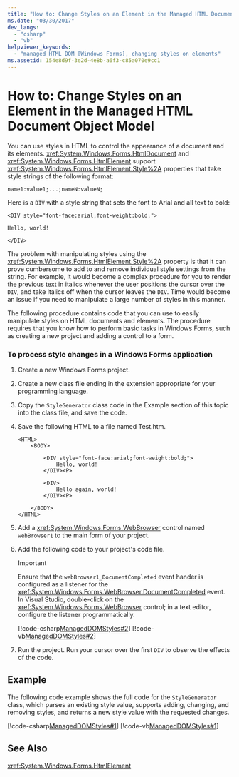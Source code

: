 ```yaml
---
title: "How to: Change Styles on an Element in the Managed HTML Document Object Model"
ms.date: "03/30/2017"
dev_langs: 
  - "csharp"
  - "vb"
helpviewer_keywords: 
  - "managed HTML DOM [Windows Forms], changing styles on elements"
ms.assetid: 154e8d9f-3e2d-4e8b-a6f3-c85a070e9cc1
---
```

# How to: Change Styles on an Element in the Managed HTML Document Object Model
You can use styles in HTML to control the appearance of a document and its elements. <xref:System.Windows.Forms.HtmlDocument> and <xref:System.Windows.Forms.HtmlElement> support <xref:System.Windows.Forms.HtmlElement.Style%2A> properties that take style strings of the following format:  
  
 `name1:value1;...;nameN:valueN;`  
  
 Here is a `DIV` with a style string that sets the font to Arial and all text to bold:  
  
 `<DIV style="font-face:arial;font-weight:bold;">`  
  
 `Hello, world!`  
  
 `</DIV>`  
  
 The problem with manipulating styles using the <xref:System.Windows.Forms.HtmlElement.Style%2A> property is that it can prove cumbersome to add to and remove individual style settings from the string. For example, it would become a complex procedure for you to render the previous text in italics whenever the user positions the cursor over the `DIV`, and take italics off when the cursor leaves the `DIV`. Time would become an issue if you need to manipulate a large number of styles in this manner.  
  
 The following procedure contains code that you can use to easily manipulate styles on HTML documents and elements. The procedure requires that you know how to perform basic tasks in Windows Forms, such as creating a new project and adding a control to a form.  
  
### To process style changes in a Windows Forms application  
  
1.  Create a new Windows Forms project.  
  
2.  Create a new class file ending in the extension appropriate for your programming language.  
  
3.  Copy the `StyleGenerator` class code in the Example section of this topic into the class file, and save the code.  
  
4.  Save the following HTML to a file named Test.htm.  
  
    ```  
    <HTML>  
        <BODY>  
  
            <DIV style="font-face:arial;font-weight:bold;">  
                Hello, world!  
            </DIV><P>  
  
            <DIV>  
                Hello again, world!  
            </DIV><P>  
  
        </BODY>  
    </HTML>  
    ```  
  
5.  Add a <xref:System.Windows.Forms.WebBrowser> control named `webBrowser1` to the main form of your project.  
  
6.  Add the following code to your project's code file.  
  
    > [!IMPORTANT]
    >  Ensure that the `webBrowser1_DocumentCompleted` event hander is configured as a listener for the <xref:System.Windows.Forms.WebBrowser.DocumentCompleted> event. In Visual Studio, double-click on the <xref:System.Windows.Forms.WebBrowser> control; in a text editor, configure the listener programmatically.  
  
     [!code-csharp[ManagedDOMStyles#2](../../../../samples/snippets/csharp/VS_Snippets_Winforms/ManagedDOMStyles/CS/Form1.cs#2)]
     [!code-vb[ManagedDOMStyles#2](../../../../samples/snippets/visualbasic/VS_Snippets_Winforms/ManagedDOMStyles/VB/Form1.vb#2)]  
  
7.  Run the project. Run your cursor over the first `DIV` to observe the effects of the code.  
  
## Example  
 The following code example shows the full code for the `StyleGenerator` class, which parses an existing style value, supports adding, changing, and removing styles, and returns a new style value with the requested changes.  
  
 [!code-csharp[ManagedDOMStyles#1](../../../../samples/snippets/csharp/VS_Snippets_Winforms/ManagedDOMStyles/CS/StyleGenerator.cs#1)]
 [!code-vb[ManagedDOMStyles#1](../../../../samples/snippets/visualbasic/VS_Snippets_Winforms/ManagedDOMStyles/VB/StyleGenerator.vb#1)]  
  
## See Also  
 <xref:System.Windows.Forms.HtmlElement>

